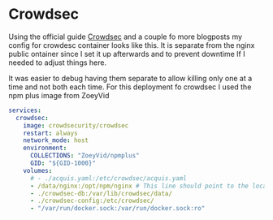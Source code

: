# Crowdsec

Using the official guide [Crowdsec](https://docs.crowdsec.net/u/getting_started/installation/docker/) and a couple fo more blogposts my config for crowdesc container looks like this. It is separate from the nginx public ontainer since I set it up afterwards and to prevent downtime If I needed to adjust things here. 

It was easier to debug having them separate to allow killing only one at a time and not both each time.
For this deployment fo crowdsec I used the npm plus image from ZoeyVid

```yaml
services:
  crowdsec:
    image: crowdsecurity/crowdsec
    restart: always
    network_mode: host
    environment:
      COLLECTIONS: "ZoeyVid/npmplus"
      GID: "${GID-1000}"
    volumes:
      # - ./acquis.yaml:/etc/crowdsec/acquis.yaml
      - /data/nginx:/opt/npm/nginx # This line should point to the location of the nginx proxy manager logs.
      - ./crowdsec-db:/var/lib/crowdsec/data/
      - ./crowdsec-config:/etc/crowdsec/
      - "/var/run/docker.sock:/var/run/docker.sock:ro"
```